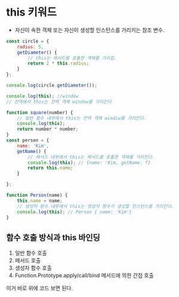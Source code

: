 # this 키워드
- 자신이 속한 객체 또는 자신이 생성할 인스턴스를 가리키는 참조 변수. 

```javascript
const circle = {
    radius: 5,
    getDiameter() {
        // this는 메서드를 호출한 객체를 가리킴.
        return 2 * this.radius;
    }
};

console.log(circle.getDiameter());
```

```javascript
console.log(this); //window
// 전역에서 this는 전역 객체 window를 가리킨다

function square(number) {
    // 일반 함수 내부에서 this는 전역 객체 windiw를 가리킨다.
    console.log(this);
    return number * number;
}
const person = {
    name: 'Kim',
    getName() {
        // 메서드 내부에서 this는 메서드를 호출한 객체를 가리킨다.
        console.log(this); // {name: 'Kim, getName: f}
        return this.name;
    }

};

function Person(name) {
    this.name = name;
    // 생성자 함수 내부에서 this는 생성자 함수가 생성할 인스턴스를 가리킨다.
    console.log(this); // Person { name: 'Kim'}
}

```

## 함수 호출 방식과 this 바인딩
1) 일반 함수 호출
2) 메서드 호출
3) 생성자 함수 호출
4) Function.Prototype.apply/call/bind 메서드에 의한 간접 호출

이거 바로 위에 코드 보면 된다.
